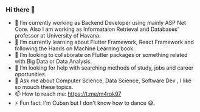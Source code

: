 ### Hi there 👋

- 🔭 I’m currently working as Backend Developer using mainly ASP Net Core. Also I am working as Informataion Retrieval and Databases' professor at University of Havana.
- 🌱 I’m currently learning about Flutter Framework, React Framework and following the Hands on Machine Learning book.
- 👯 I’m looking to collaborate on Flutter packages or something related with Big Data or Data Analysis.
- 🤔 I’m looking for help with searching methods of study, jobs and career oportunities.
- 💬 Ask me about Computer Science, Data Science, Software Dev , I like so mouch these topics.
- 📫 How to reach me: https://t.me/m4rok97 
- ⚡ Fun fact: I'm Cuban but I don't know how to dance 😅.

<!--
**m4rok97/m4rok97** is a ✨ _special_ ✨ repository because its `README.md` (this file) appears on your GitHub profile.

Here are some ideas to get you started:

- 🔭 I’m currently working on ...
- 🌱 I’m currently learning ...
- 👯 I’m looking to collaborate on ...
- 🤔 I’m looking for help with ...
- 💬 Ask me about ...
- 📫 How to reach me: ...
- 😄 Pronouns: ...
- ⚡ Fun fact: ...
-->
